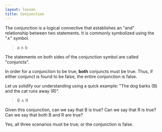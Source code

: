 ```yaml
---
layout: lesson
title: Conjunction
---
```


The conjunction is a logical connective that establishes an "and" relationship between two statements. It is commonly symbolized using the "∧" symbol.

> a ∧ b

The statements on both sides of the conjunction symbol are called "conjuncts".

In order for a conjunction to be true, __both__ conjuncts must be true. Thus, if either conjunct is found to be false, the entire conjunction is false.

Let us solidify our understanding using a quick example: "The dog barks (B) and the cat runs away (R)".

> B ∧ R

Given this conjunction, can we say that B is true? Can we say that R is true? Can we say that both B and R are true?

Yes, all three scenarios must be true; or the conjunction is false.